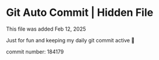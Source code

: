 # Git Auto Commit | Hidden File

This file was added Feb 12, 2025

Just for fun and keeping my daily git commit active 🤪

commit number: 184179
